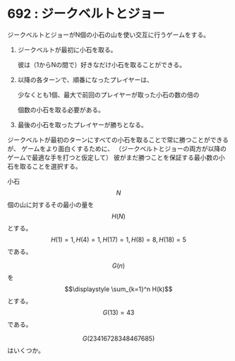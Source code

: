 # 692 : ジークベルトとジョー

ジークベルトとジョーがN個の小石の山を使い交互に行うゲームをする。

1.  ジークベルトが最初に小石を取る。

    彼は（1からNの間で）好きなだけ小石を取ることができる。
2.  以降の各ターンで、順番になったプレイヤーは、

    少なくとも1個、最大で前回のプレイヤーが取った小石の数の倍の

    個数の小石を取る必要がある。
3. 最後の小石を取ったプレイヤーが勝ちとなる。

ジークベルトが最初のターンにすべての小石を取ることで常に勝つことができるが、 ゲームをより面白くするために、 （ジークベルトとジョーの両方が以降のゲームで最適な手を打つと仮定して） 彼がまだ勝つことを保証する最小数の小石を取ることを選択する。

小石$$N$$個の山に対するその最小の量を$$H(N)$$とする。$$H(1)=1, H(4)=1, H(17)=1, H(8)=8, H(18)=5$$である。

$$G(n)$$を$$\displaystyle \sum_{k=1}^n H(k)$$とする。$$G(13)=43$$である。

$$G(23416728348467685)$$はいくつか。
